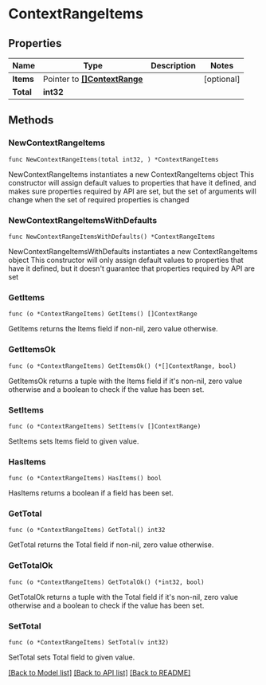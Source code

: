 # ContextRangeItems

## Properties

Name | Type | Description | Notes
------------ | ------------- | ------------- | -------------
**Items** | Pointer to [**[]ContextRange**](ContextRange.md) |  | [optional]
**Total** | **int32** |  |

## Methods

### NewContextRangeItems

`func NewContextRangeItems(total int32, ) *ContextRangeItems`

NewContextRangeItems instantiates a new ContextRangeItems object
This constructor will assign default values to properties that have it defined,
and makes sure properties required by API are set, but the set of arguments
will change when the set of required properties is changed

### NewContextRangeItemsWithDefaults

`func NewContextRangeItemsWithDefaults() *ContextRangeItems`

NewContextRangeItemsWithDefaults instantiates a new ContextRangeItems object
This constructor will only assign default values to properties that have it defined,
but it doesn't guarantee that properties required by API are set

### GetItems

`func (o *ContextRangeItems) GetItems() []ContextRange`

GetItems returns the Items field if non-nil, zero value otherwise.

### GetItemsOk

`func (o *ContextRangeItems) GetItemsOk() (*[]ContextRange, bool)`

GetItemsOk returns a tuple with the Items field if it's non-nil, zero value otherwise
and a boolean to check if the value has been set.

### SetItems

`func (o *ContextRangeItems) SetItems(v []ContextRange)`

SetItems sets Items field to given value.

### HasItems

`func (o *ContextRangeItems) HasItems() bool`

HasItems returns a boolean if a field has been set.

### GetTotal

`func (o *ContextRangeItems) GetTotal() int32`

GetTotal returns the Total field if non-nil, zero value otherwise.

### GetTotalOk

`func (o *ContextRangeItems) GetTotalOk() (*int32, bool)`

GetTotalOk returns a tuple with the Total field if it's non-nil, zero value otherwise
and a boolean to check if the value has been set.

### SetTotal

`func (o *ContextRangeItems) SetTotal(v int32)`

SetTotal sets Total field to given value.

[[Back to Model list]](../README.md#documentation-for-models) [[Back to API list]](../README.md#documentation-for-api-endpoints) [[Back to README]](../README.md)

